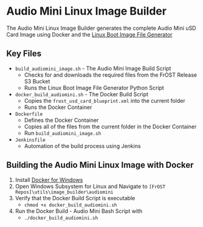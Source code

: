 # Audio Mini Linux Image Builder
The Audio Mini Linux Image Builder generates the complete Audio Mini uSD Card Image using Docker and the [Linux Boot Image File Generator](https://github.com/fpga-open-speech-tools/LinuxBootImageFileGenerator)

## Key Files
- `build_audiomini_image.sh` - The Audio Mini Image Build Script
    - Checks for and downloads the required files from the FrOST Release S3 Bucket
    - Runs the Linux Boot Image File Generator Python Script
- `docker_build_audiomini.sh` - The Docker Build Script
    - Copies the `frost_usd_card_blueprint.xml` into the current folder
    - Runs the Docker Container
- `Dockerfile`
    - Defines the Docker Container
    - Copies all of the files from the current folder in the Docker Container
    - Run `build_audiomini_image.sh`
- `Jenkinsfile`
    - Automation of the build process using Jenkins

## Building the Audio Mini Linux Image with Docker
1. Install [Docker for Windows](https://docs.docker.com/docker-for-windows/install/)
2. Open Windows Subsystem for Linux and Navigate to `[FrOST Repos]\utils\image_builder\audiomini`
3. Verify that the Docker Build Script is executable
    - `chmod +x docker_build_audiomini.sh`
4. Run the Docker Build - Audio Mini Bash Script with
    - `./docker_build_audiomini.sh`